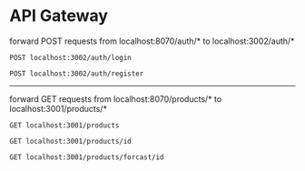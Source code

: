# API Gateway

forward POST requests from localhost:8070/auth/* to localhost:3002/auth/*

```POST localhost:3002/auth/login``` 	

```POST localhost:3002/auth/register``` 	

***

forward GET requests from localhost:8070/products/* to localhost:3001/products/*


```GET localhost:3001/products```	

```GET localhost:3001/products/id``` 	

```GET localhost:3001/products/forcast/id```
